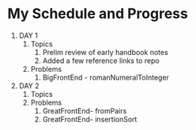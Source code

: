 # My Schedule and Progress

1.  DAY 1
    1.  Topics
        1.  Prelim review of early handbook notes
        2.  Added a few reference links to repo
    2.  Problems
        1.  BigFrontEnd - romanNumeralToInteger
2.  DAY 2
    1.  Topics
    2.  Problems
        1.  GreatFrontEnd- fromPairs
        2.  GreatFrontEnd- insertionSort
